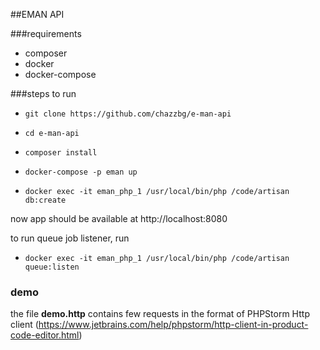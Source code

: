 ##EMAN API

###requirements
- composer
- docker
- docker-compose

###steps to run

- ```git clone https://github.com/chazzbg/e-man-api```

- ```cd e-man-api```

- ```composer install```

- ```docker-compose -p eman up```

- ```docker exec -it eman_php_1 /usr/local/bin/php /code/artisan db:create```


now app should be available at http://localhost:8080

to run queue job listener, run 

- ```docker exec -it eman_php_1 /usr/local/bin/php /code/artisan queue:listen``` 


### demo
the file **demo.http** contains few requests in the format of PHPStorm Http client (https://www.jetbrains.com/help/phpstorm/http-client-in-product-code-editor.html)
